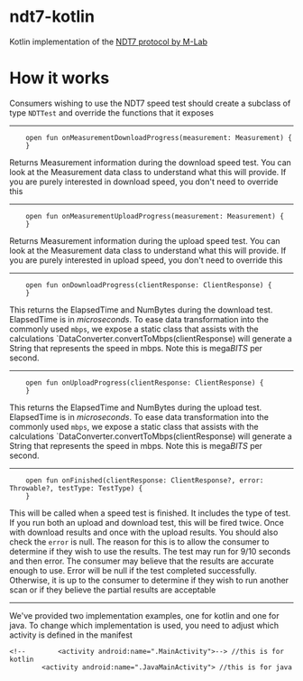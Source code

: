 # ndt7-kotlin

Kotlin implementation of the [NDT7 protocol by M-Lab](https://github.com/m-lab/ndt-server/blob/master/spec/ndt7-protocol.md)


# How it works

Consumers wishing to use the NDT7 speed test should create a subclass of type `NDTTest` and override the functions that it exposes

--------------------------------------------------------------------------------------------------------------------------------------------------------

```
    open fun onMeasurementDownloadProgress(measurement: Measurement) {
    }
```
Returns Measurement information during the download speed test. You can look at the Measurement data class to understand what this will provide. If you are purely interested in download speed, you don't need to override this



--------------------------------------------------------------------------------------------------------------------------------------------------------

```
    open fun onMeasurementUploadProgress(measurement: Measurement) {
    }
```
Returns Measurement information during the upload speed test. You can look at the Measurement data class to understand what this will provide. If you are purely interested in upload speed, you don't need to override this

   
   
   --------------------------------------------------------------------------------------------------------------------------------------------------------

```
    open fun onDownloadProgress(clientResponse: ClientResponse) {
    }
```
This returns the ElapsedTime and NumBytes during the download test. ElapsedTime is in *microseconds*. 
To ease data transformation into the commonly used `mbps`, we expose a static class that assists with the calculations
`DataConverter.convertToMbps(clientResponse) will generate a String that represents the speed in mbps. Note this is mega*BITS* per second.



--------------------------------------------------------------------------------------------------------------------------------------------------------

```
    open fun onUploadProgress(clientResponse: ClientResponse) {
    }
```
This returns the ElapsedTime and NumBytes during the upload test. ElapsedTime is in *microseconds*. 
To ease data transformation into the commonly used `mbps`, we expose a static class that assists with the calculations
`DataConverter.convertToMbps(clientResponse) will generate a String that represents the speed in mbps. Note this is mega*BITS* per second.

--------------------------------------------------------------------------------------------------------------------------------------------------------



```
    open fun onFinished(clientResponse: ClientResponse?, error: Throwable?, testType: TestType) {
    }
```
This will be called when a speed test is finished. It includes the type of test. If you run both an upload and download test, this will be fired twice. Once with download results and once with the upload results.
You should also check the `error` is null. The reason for this is to allow the consumer to determine if they wish to use the results. The test may run for 9/10 seconds and then error. The consumer may believe that the results are accurate enough to use. Error will be null if the test completed successfully. Otherwise, it is up to the consumer to determine if they wish to run another scan or if they believe the partial results are acceptable
  
--------------------------------------------------------------------------------------------------------------------------------------------------------

    
We've provided two implementation examples, one for kotlin and one for java. To change which implementation is used, you need to adjust which activity is defined in the manifest

```
<!--        <activity android:name=".MainActivity">--> //this is for kotlin
        <activity android:name=".JavaMainActivity"> //this is for java
        
```